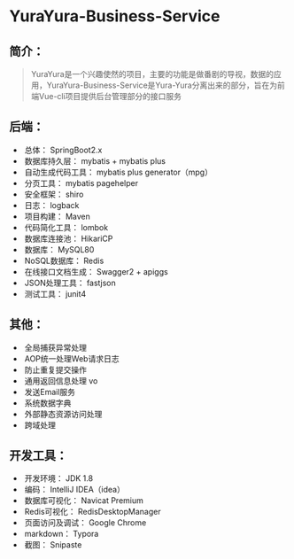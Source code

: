 # YuraYura-Business-Service



## 简介：

> YuraYura是一个兴趣使然的项目，主要的功能是做番剧的导视，数据的应用，YuraYura-Business-Service是Yura-Yura分离出来的部分，旨在为前端Vue-cli项目提供后台管理部分的接口服务

## 后端：

- ​    总体： SpringBoot2.x
- ​    数据库持久层： mybatis + mybatis plus
- ​    自动生成代码工具： mybatis plus generator（mpg）
- ​    分页工具： mybatis pagehelper
- ​    安全框架： shiro
- ​    日志： logback
- ​    项目构建： Maven
- ​    代码简化工具： lombok
- ​    数据库连接池： HikariCP
- ​    数据库： MySQL80
- ​    NoSQL数据库： Redis
- ​    在线接口文档生成： Swagger2 + apiggs
- ​    JSON处理工具： fastjson
- ​    测试工具： junit4

## 其他：

- ​    全局捕获异常处理
- ​    AOP统一处理Web请求日志
- ​    防止重复提交操作
- ​    通用返回信息处理 vo
- ​    发送Email服务
- ​    系统数据字典
- ​    外部静态资源访问处理
- ​    跨域处理

## 开发工具：

- ​    开发环境： JDK 1.8
- ​    编码： IntelliJ IDEA（idea）
- ​    数据库可视化： Navicat Premium
- ​    Redis可视化： RedisDesktopManager
- ​    页面访问及调试： Google Chrome
- ​    markdown： Typora
- ​    截图： Snipaste

